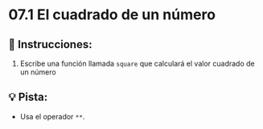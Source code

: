 # 07.1 El cuadrado de un número

## 📝 Instrucciones:

1. Escribe una función llamada `square` que calculará el valor cuadrado de un número

## 💡 Pista:

+ Usa el operador `**`.
